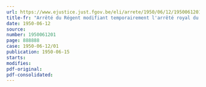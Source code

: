 ```yaml
---
url: https://www.ejustice.just.fgov.be/eli/arrete/1950/06/12/1950061201/justel
title-fr: "Arrêté du Régent modifiant temporairement l'arrêté royal du 25 mars 1927 déterminant les dispositions relatives aux élections des conseils de prud'hommes, modifié par les arrêtés du Régent des 7 et 28 février 1950"
date: 1950-06-12
source:
number: 1950061201
page: 888888
case: 1950-06-12/01
publication: 1950-06-15
starts:
modifies:
pdf-original:
pdf-consolidated:
---
```


